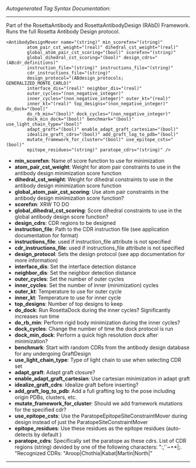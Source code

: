 _Autogenerated Tag Syntax Documentation:_

---
Part of the RosettaAntibody and RosettaAntibodyDesign (RAbD) Framework. Runs the full Rosetta Antibody Design protocol.

```
<AntibodyDesignMover name="(string)" min_scorefxn="(string)"
        atom_pair_cst_weight="(real)" dihedral_cst_weight="(real)"
        global_atom_pair_cst_scoring="(bool)" scorefxn="(string)"
        global_dihedral_cst_scoring="(bool)" design_cdrs="(ABcdr_definitions)"
        instruction_file="(string)" instructions_file="(string)"
        cdr_instructions_file="(string)"
        design_protocol="(ABdesign_protocols; GENERALIZED_MONTE_CARLO)"
        interface_dis="(real)" neighbor_dis="(real)"
        outer_cycles="(non_negative_integer)"
        inner_cycles="(non_negative_integer)" outer_kt="(real)"
        inner_kt="(real)" top_designs="(non_negative_integer)" do_dock="(bool)"
        do_rb_min="(bool)" dock_cycles="(non_negative_integer)"
        dock_min_dock="(bool)" benchmark="(bool)" use_light_chain_type="(bool)"
        adapt_graft="(bool)" enable_adapt_graft_cartesian="(bool)"
        idealize_graft_cdrs="(bool)" add_graft_log_to_pdb="(bool)"
        mutate_framework_for_cluster="(bool)" use_epitope_csts="(bool)"
        epitope_residues="(string)" paratope_cdrs="(string)" />
```

-   **min_scorefxn**: Name of score function to use for minimization
-   **atom_pair_cst_weight**: Weight for atom pair constraints to use in the antibody design minimization score function
-   **dihedral_cst_weight**: Weight for dihedral constraints to use in the antibody design minimization score function
-   **global_atom_pair_cst_scoring**: Use atom pair constraints in the antibody design minimization score function?
-   **scorefxn**: XRW TO DO
-   **global_dihedral_cst_scoring**: Score dihedral constraints to use in the global antibody design score function?
-   **design_cdrs**: CDR regions to be designed
-   **instruction_file**: Path to the CDR instruction file (see application documentation for format)
-   **instructions_file**: used if instruction_file attribute is not specified
-   **cdr_instructions_file**: used if instructions_file attribute is not specified
-   **design_protocol**: Sets the design protocol (see app documentation for more information)
-   **interface_dis**: Set the interface detection distance
-   **neighbor_dis**: Set the neighbor detection distance
-   **outer_cycles**: Set the number of outer cycles
-   **inner_cycles**: Set the number of inner (minimization) cycles
-   **outer_kt**: Temperature to use for outer cycle
-   **inner_kt**: Temperature to use for inner cycle
-   **top_designs**: Number of top designs to keep
-   **do_dock**: Run RosettaDock during the inner cycles? Significantly increases run time
-   **do_rb_min**: Perform rigid body minimization during the inner cycles?
-   **dock_cycles**: Change the number of time the dock protocol is run
-   **dock_min_dock**: Perform a quick high resolution dock after minimization?
-   **benchmark**: Start with random CDRs from the antibody design database for any undergoing GraftDesign
-   **use_light_chain_type**: Type of light chain to use when selecting CDR set
-   **adapt_graft**: Adapt graft closure?
-   **enable_adapt_graft_cartesian**: Use cartesian minimization in adapt graft
-   **idealize_graft_cdrs**: Idealize graft before inserting?
-   **add_graft_log_to_pdb**: Add a full grafting log to the pose including origin PDBs, clusters, etc.
-   **mutate_framework_for_cluster**: Should we add framework mutations for the specified cdr?
-   **use_epitope_csts**: Use the ParatopeEpitopeSiteConstraintMover during design instead of just the ParatopeSiteConstraintMover
-   **epitope_residues**: Use these residues as the epitope residues (auto-detects by default )
-   **paratope_cdrs**: Specifically set the paratope as these cdrs.
List of CDR regions (string) devided by one of the following characters: ":,'`~+*|;. "Recognized CDRs: "Aroop|Chothia|Kabat|Martin|North|"

---
